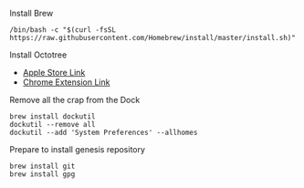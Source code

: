 Install Brew
```
/bin/bash -c "$(curl -fsSL https://raw.githubusercontent.com/Homebrew/install/master/install.sh)"
```

Install Octotree
- [Apple Store Link](https://apps.apple.com/us/app/octotree-pro/id1457450145?mt=12)
- [Chrome Extension Link](https://chrome.google.com/webstore/detail/octotree-github-code-tree/bkhaagjahfmjljalopjnoealnfndnagc)

Remove all the crap from the Dock
```
brew install dockutil
dockutil --remove all
dockutil --add 'System Preferences' --allhomes
```

Prepare to install genesis repository
```
brew install git
brew install gpg
```

